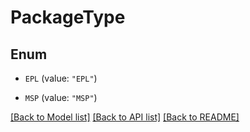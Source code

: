# PackageType

## Enum


* `EPL` (value: `"EPL"`)

* `MSP` (value: `"MSP"`)


[[Back to Model list]](../README.md#documentation-for-models) [[Back to API list]](../README.md#documentation-for-api-endpoints) [[Back to README]](../README.md)


